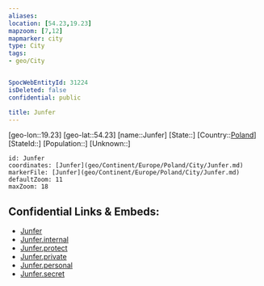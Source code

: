 ```yaml
---
aliases: 
location: [54.23,19.23]
mapzoom: [7,12] 
mapmarker: city 
type: City
tags:
- geo/City


SpocWebEntityId: 31224
isDeleted: false
confidential: public

title: Junfer
---
```

[geo-lon::19.23]
[geo-lat::54.23]
[name::Junfer]
[State::]
[Country::[Poland](geo/Continent/Europe/Poland.md)]
[StateId::]
[Population::]
[Unknown::]


```leaflet
id: Junfer
coordinates: [Junfer](geo/Continent/Europe/Poland/City/Junfer.md)
markerFile: [Junfer](geo/Continent/Europe/Poland/City/Junfer.md)
defaultZoom: 11 
maxZoom: 18
```


## Confidential Links & Embeds: 
- [Junfer](../../../../../../_public/geo/Continent/Europe/Poland/City/Junfer.md) 
- [Junfer.internal](../../../../../../_internal/geo/Continent/Europe/Poland/City/Junfer.internal.md) 
- [Junfer.protect](../../../../../../_protect/geo/Continent/Europe/Poland/City/Junfer.protect.md) 
- [Junfer.private](../../../../../../_private/geo/Continent/Europe/Poland/City/Junfer.private.md) 
- [Junfer.personal](../../../../../../_personal/geo/Continent/Europe/Poland/City/Junfer.personal.md) 
- [Junfer.secret](../../../../../../_secret/geo/Continent/Europe/Poland/City/Junfer.secret.md) 

